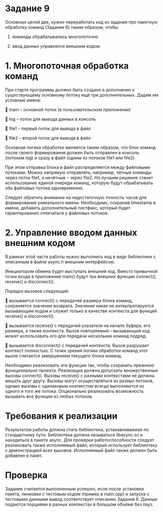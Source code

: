 # Задание 9

Основных целей две, нужно переработать код из задания про пакетную обработку команд (Задание
6) таким образом, чтобы:

1. команды обрабатывались многопоточно

2. ввод данных управлялся внешним кодом.


# 1. Многопоточная обработка команд

При старте программы должно быть создано в дополнение к существующему основному потоку
ещё три дополнительных. Дадим им условные имена:

 main – основной поток (в пользовательском приложении)

 log – поток для вывода данных в консоль

 file1 – первый поток для вывода в файл

 file2 – второй поток для вывода в файл

Основная логика обработки меняется таким образом, что блок команд после своего формирования
должен быть отправлен в консоль (потоком log) и сразу в файл (одним из потоков file1 или file2).

При этом отправка блока в файл распределяется между файловыми потоками.
Можно напрямую отправлять, например, чётные команды через поток file1, а нечётные – через
file2. Но лучшим решение станет использование единой очереди команд, которую будут
обрабатывать оба файловых потока одновременно.

Следует обратить внимание на недостаточную точность часов для формирования уникального
имени. Необходимо, сохранив timestamp в имени, добавить дополнительный постфикс, который
будет гарантированно отличаться у файловых потоков.

# 2. Управление вводом данных внешним кодом

В рамках этой части работы нужно выполнить код в виде библиотеки с описанным в файле async.h
внешним интерфейсом.

Инициатором обмена будет выступать внешний код. Вместо привычной точки входа в приложение
main() будут три внешних функции connect(), receive() и disconnect().

Порядок вызовов следующий:

 вызывается connect() с передачей размера блока команд, сохраняется значение возврата.
Значение никак не интерпретируется вызывающим кодом и служит только в качестве
контекста для функций receive() и disconnect().

 вызывается receive() c передачей указателя на начало буфера, его размера, а также
контекста. Вызов повторяемый – вызывающий код может использовать его для передачи
нескольких команд подряд.

 вызывается disconnect() с передачей контекста. Вызов разрушает контекст полностью. С
точки зрения логики обработки команд этот вызов считается завершением текущего блока
команд.

Необходимо реализовать эти функции так, чтобы сохранить прежнюю функционально проекта.
Реализация должна допускать множественные вызовы connect(). Вызовы receive() с разными
контекстами не должны мешать друг другу. Вызовы могут осуществляться из разных потоков,
однако вызовы с одинаковым контекстом всегда выполняются из одного и того же потока.
Опционально реализовать возможность вызывать все функции из любых потоков.

# Требования к реализации

Результатом работы должна стать библиотека, устанавливаемая по стандартному пути. Библиотека
должна называться libasync.so и находиться в пакете async.
Для проверки работоспособности следует реализовать также исполняемый файл, который
использует библиотеку с демонстрацией всех вызовов. Исполняемый файл также должен быть
добавлен в пакет.

# Проверка

Задание считается выполненным успешно, если после установки пакета, линковки с тестовым
кодом (пример в main.cpp) и запуска с тестовыми данными вывод соответствует описанию Задания
6. Данные подаются порциями в разных контекстах в большом объёме без пауз.